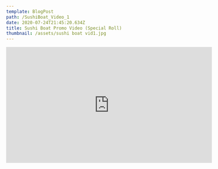 ```yaml
---
template: BlogPost
path: /SushiBoat_Video_1
date: 2020-07-24T21:45:20.634Z
title: Sushi Boat Promo Video (Special Roll)
thumbnail: /assets/sushi boat vid1.jpg
---
```

<center><iframe width="560" height="315" src="https://www.youtube.com/embed/T3mR90Yt_ns" frameborder="0" allow="accelerometer; autoplay; encrypted-media; gyroscope; picture-in-picture" allowfullscreen></iframe></center>
